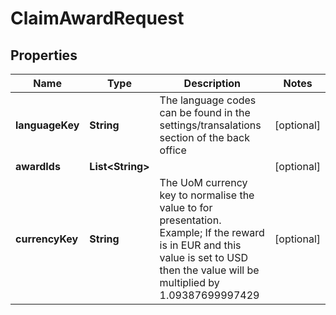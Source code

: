 

# ClaimAwardRequest



## Properties

| Name | Type | Description | Notes |
|------------ | ------------- | ------------- | -------------|
|**languageKey** | **String** | The language codes can be found in the settings/transalations section of the back office |  [optional] |
|**awardIds** | **List&lt;String&gt;** |  |  [optional] |
|**currencyKey** | **String** | The UoM currency key to normalise the value to for presentation. Example; If the reward is in EUR and this value is set to USD then the value will be multiplied by 1.09387699997429 |  [optional] |




